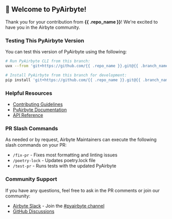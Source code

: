## 👋 Welcome to PyAirbyte!

Thank you for your contribution from **{{ .repo_name }}**! We're excited to have you in the Airbyte community.

### Testing This PyAirbyte Version

You can test this version of PyAirbyte using the following:

```bash
# Run PyAirbyte CLI from this branch:
uvx --from 'git+https://github.com/{{ .repo_name }}.git@{{ .branch_name }}' pyairbyte --help

# Install PyAirbyte from this branch for development:
pip install 'git+https://github.com/{{ .repo_name }}.git@{{ .branch_name }}'
```

### Helpful Resources

- [Contributing Guidelines](https://github.com/airbytehq/PyAirbyte/blob/main/docs/CONTRIBUTING.md)
- [PyAirbyte Documentation](https://docs.airbyte.com/using-airbyte/pyairbyte/getting-started)
- [API Reference](https://airbytehq.github.io/PyAirbyte/)

### PR Slash Commands

As needed or by request, Airbyte Maintainers can execute the following slash commands on your PR:

- `/fix-pr` - Fixes most formatting and linting issues
- `/poetry-lock` - Updates poetry.lock file
- `/test-pr` - Runs tests with the updated PyAirbyte

### Community Support

If you have any questions, feel free to ask in the PR comments or join our community:
- [Airbyte Slack](https://airbytehq.slack.com/) - Join the [#pyairbyte channel](https://airbytehq.slack.com/archives/C06FZ238P8W)
- [GitHub Discussions](https://github.com/airbytehq/PyAirbyte/discussions)
